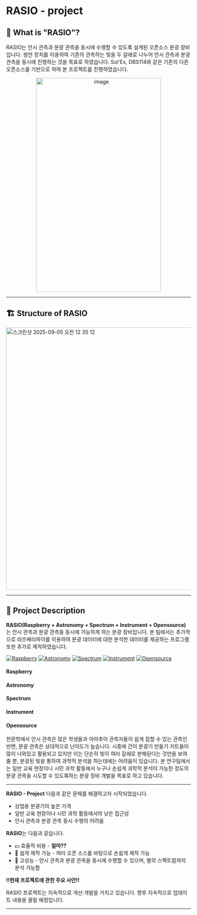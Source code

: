 # RASIO - project 
## 🤔 What is "RASIO"?
RASIO는 안시 관측과 분광 관측을 동시에 수행할 수 있도록 설계된 오픈소스 분광 장비입니다. 쌍안 장치를 이용하여 기존의 관측하는 빛을 두 갈래로 나누어 안시 관측과 분광 관측을 동시에 진행하는 것을 목표로 하였습니다. Sol'Ex, DBS114와 같은 기존의 다른 오픈소스를 기반으로 하여 본 프로젝트를 진행하였습니다.



<p align="center"><img width="340" height="584" alt="image" src="https://github.com/user-attachments/assets/169dc57a-5bd2-404c-be41-e99d12d55b31" />

----------
## 🏗️ Structure of RASIO
<img width="1003" height="716" alt="스크린샷 2025-09-05 오전 12 35 12" src="https://github.com/user-attachments/assets/edf1ba4f-6b6d-4aa8-a598-710ccc580e41" />


-----------------

## 👀 Project Description
**RASIO(Raspberry + Astronomy + Spectrum + Instrument + Opensource)** 는 안시 관측과 분광 관측을 동시에 가능하게 하는 분광 장비입니다. 본 팀에서는 추가적으로 라즈베리파이를 이용하여 분광 데이터에 대한 분석한 데이터를 제공하는 프로그램 또한 추가로 제작하였습니다. 

[![Raspberry](https://img.shields.io/badge/Raspberry-cc2955?style=for-the-badge&logo=raspberrypi&logoColor=white)](#)
[![Astronomy](https://img.shields.io/badge/Astronomy-3b82f6?style=for-the-badge)](#)
[![Spectrum](https://img.shields.io/badge/Spectrum-8b5cf6?style=for-the-badge)](#)
[![Instrument](https://img.shields.io/badge/Instrument-10b981?style=for-the-badge)](#)
[![Opensource](https://img.shields.io/badge/Opensource-111827?style=for-the-badge&logo=opensourceinitiative&logoColor=white)](#)

#### Raspberry

#### Astronomy

#### Spectrum

#### Instrument

#### Opensource

천문학에서 안시 관측은 많은 학생들과 아마추어 관측자들이 쉽게 접할 수 있는 관측인 반면, 분광 관측은 상대적으로 난이도가 높습니다. 시중에 간이 분광기 만들기 키트들이 많이 나와있고 활용되고 있지만 이는 단순히 빛이 여러 갈래로 분해된다는 것만을 보여줄 뿐, 분광된 빛을 통하여 과학적 분석을 하는데에는 어려움이 있습니다. 본 연구팀에서는 일반 교육 현장이나 시민 과학 활동에서 누구나 손쉽게 과학적 분석이 가능한 정도의 분광 관측을 시도할 수 있도록하는 분광 장비 개발을 목표로 하고 있습니다.

------------------------

**RASIO - Project** 다음과 같은 문제를 해결하고자 시작되었습니다.

- 상업용 분광기의 높은 가격
- 일반 교육 현장이나 시민 과학 활동에서의 낮은 접근성
- 안시 관측과 분광 관측 동시 수행의 어려움

**RASIO**는 다음과 같습니다.

- 💵 효율적 비용 - **얼마??**
- 🔨 쉽게 제작 가능 - 여러 오픈 소스를 바탕으로 손쉽게 제작 가능
- 🦾 고성능 - 안시 관측과 분광 관측을 동시에 수행할 수 있으며, 별의 스펙트럼까지 분석 가능함

**‼️현재 프로젝트에 관한 주요 사안‼️**

RASIO 프로젝트는 지속적으로 개선·개발을 거치고 있습니다. 향후 지속적으로 업데이트 내용을 올릴 예정입니다.

---------------

